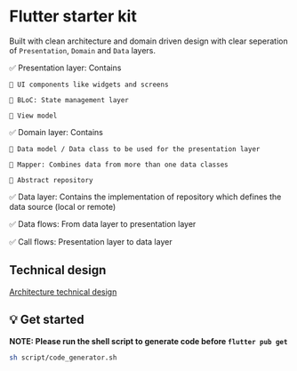 # Flutter starter kit

Built with clean architecture and domain driven design with clear seperation of `Presentation`, `Domain` and `Data` layers.

✅ Presentation layer: Contains

    🔆 UI components like widgets and screens

    🔆 BLoC: State management layer

    🔆 View model

✅ Domain layer: Contains

    🔆 Data model / Data class to be used for the presentation layer

    🔆 Mapper: Combines data from more than one data classes

    🔆 Abstract repository

✅ Data layer: Contains the implementation of repository which defines the data source (local or remote)

✅ Data flows: From data layer to presentation layer

✅ Call flows: Presentation layer to data layer

## Technical design

[Architecture technical design](docs/technical_design.md)

## 💡 Get started

**NOTE: Please run the shell script to generate code before `flutter pub get`**

```sh
sh script/code_generator.sh
```
